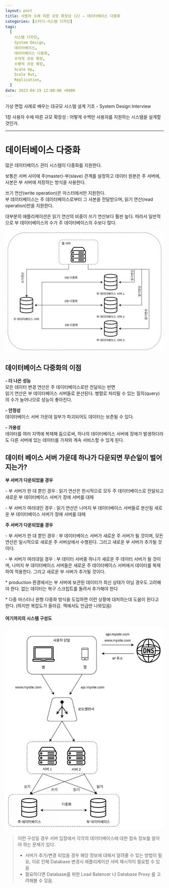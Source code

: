 ```yaml
---
layout: post
title: 사용자 수에 따른 규모 확장성 (2) – 데이터베이스 다중화
categories: [스터디-시스템 디자인]
tags:
  [
    시스템 디자인,
    System Design,
    데이터베이스,
    데이터베이스 다중화,
    수직적 규모 확장,
    수평적 규모 확장,
    Scale Up,
    Scale Out,
    Replication,
  ]
date: 2023-04-29 12:00:00 +0900
---
```


가상 면접 사례로 배우는 대규모 시스템 설계 기초 - System Design Interview

1장 사용자 수에 따른 규모 확장성 : 어떻게 수백만 사용자를 지원하는 시스템을 설계할 것인가.

---

# 데이터베이스 다중화

많은 데이터베이스 관리 시스템이 다중화를 지원한다.

보통은 서버 사이에 주(master)-부(slave) 관계를 설정하고 데이터 원본은 주 서버에, 사본은 부 서버에 저장하는 방식을 사용한다.

쓰기 연산(write operation)은 마스터에서만 지원한다.  
부 데이터베이스는 주 데이터베이스로부터 그 사본을 전달받으며, 읽기 연산(read operation)만을 지원한다.

대부분의 애플리케이션은 읽기 연산의 비중이 쓰기 연산보다 훨씬 높다. 따라서 일반적으로 부 데이터베이스의 수가 주 데이터베이스의 수보다 많다.

![database replication](/assets/images/2023-05-01-사용자-수에-따른-규모-확장성-2/image1.png)

## 데이터베이스 다중화의 이점

**\- 더 나은 성능**  
모든 데이터 변경 연산은 주 데이터베이스로만 전달되는 반면  
읽기 연산은 부 데이터베이스 서버들로 분산된다. 병렬로 처리될 수 있는 질의(query)의 수가 늘어나므로 성능이 좋아진다.

**\- 안정성**  
데이터베이스 서버 가운데 일부가 파괴되어도 데이터는 보존될 수 있다.

**\- 가용성**  
데이터를 여러 지역에 복제해 둠으로써, 하나의 데이터베이스 서버에 장애가 발생하더라도 다른 서버에 있는 데이터를 가져와 계속 서비스할 수 있게 된다.

## 데이터 베이스 서버 가운데 하나가 다운되면 무슨일이 벌어지는가?

**부 서버가 다운되었을 경우**

\- 부 서버가 한 대 뿐인 경우 : 읽기 연산은 한시적으로 모두 주 데이터베이스로 전달되고 새로운 부 데이터베이스 서버가 장애 서버를 대체

\- 부 서버가 여러대인 경우 : 읽기 연산은 나머지 부 데이터베이스 서버들로 분산됨 새로운 부 데이터베이스 서버가 장애 서버를 대체

**주 서버가 다운되었을 경우**

\- 부 서버가 한 대 뿐인 경우 : 부 데이터베이스 서버가 새로운 주 서버가 될 것이며, 모든 연산은 일시적으로 새로운 주 서버상에서 수행된다. 그리고 새로운 부 서버가 추가될 것이다.

\- 부 서버가 여러대일 경우 : 부 데이터 서버중 하나가 새로운 주 데이터 서버가 될 것이며, 나머지 부 데이터베이스 서버들은 새로운 주 데이터베이스 서버에서 데이터를 복제하여 적용한다. 그리고 새로운 부 서버가 추가될 것이다.

\* production 환경에서는 부 서버에 보관된 데이터가 최신 상태가 아닐 경우도 고려해야 한다. 없는 데이터는 복구 스크립트를 돌려서 추가해야 한다

\* 다중 마스터나 원형 다중화 방식을 도입하면 이런 상황에 대처하는데 도움이 된다고 한다. (하지만 복잡도가 올라감. 책에서도 언급만 나와있음)

#### 여기까지의 시스템 구성도

![system architecture](/assets/images/2023-05-01-사용자-수에-따른-규모-확장성-2/image2.png)

> 이런 구성일 경우 서버 입장에서 각각의 데이터베이스에 대한 접속 정보를 알아야 하는 문제가 있다.
>
> - 서버가 추가/변경 되었을 경우 해당 정보에 대해서 알려줄 수 있는 방법이 필요, 이로 인해 Database 변경시 애플리케이션 서버 재시작이 필요할 수 있음
> - 필요하다면 Database를 위한 Load Balancer 나 Database Proxy 를 고려해볼 수 있음.
